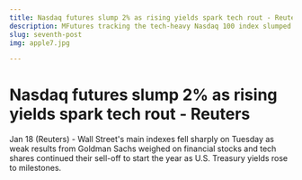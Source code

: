 ```yaml
---
title: Nasdaq futures slump 2% as rising yields spark tech rout - Reuters
description: MFutures tracking the tech-heavy Nasdaq 100 index slumped almost 2% on Tuesday as traders returned from a long holiday weekend to position for a more hawkish Federal Reserve ahead of a policy meeting next week.
slug: seventh-post
img: apple7.jpg

---
```


# Nasdaq futures slump 2% as rising yields spark tech rout - Reuters


Jan 18 (Reuters) - Wall Street's main indexes fell sharply on Tuesday as weak results from Goldman Sachs weighed on financial stocks and tech shares continued their sell-off to start the year as U.S. Treasury yields rose to milestones.
